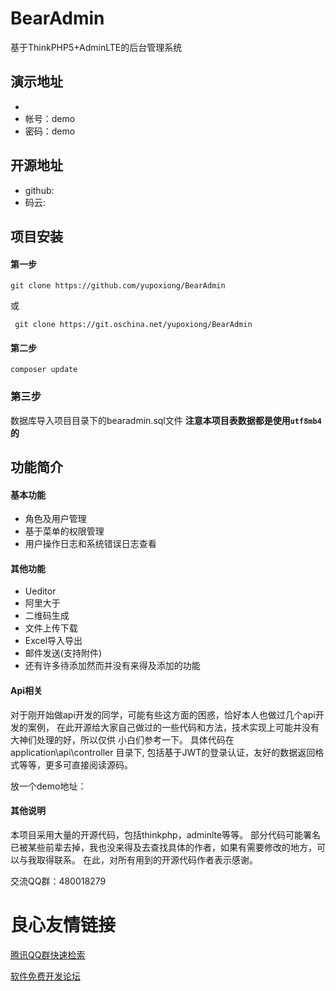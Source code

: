  # BearAdmin
基于ThinkPHP5+AdminLTE的后台管理系统

 ## 演示地址
 *  
 * 帐号：demo
 * 密码：demo

 ## 开源地址
 * github: 
 * 码云: 

 ## 项目安装
 #### 第一步
 ```
 git clone https://github.com/yupoxiong/BearAdmin
 ```
 或
```
 git clone https://git.oschina.net/yupoxiong/BearAdmin
```
 #### 第二步
 ```
 composer update
 ```
 ### 第三步
 数据库导入项目目录下的bearadmin.sql文件
 **注意本项目表数据都是使用`utf8mb4`的**

 ## 功能简介

 #### 基本功能
 * 角色及用户管理
 * 基于菜单的权限管理
 * 用户操作日志和系统错误日志查看

 #### 其他功能
 * Ueditor
 * 阿里大于
 * 二维码生成
 * 文件上传下载
 * Excel导入导出
 * 邮件发送(支持附件)
 * 还有许多待添加然而并没有来得及添加的功能

 #### Api相关
对于刚开始做api开发的同学，可能有些这方面的困惑，恰好本人也做过几个api开发的案例，
在此开源给大家自己做过的一些代码和方法，技术实现上可能并没有大神们处理的好，所以仅供
小白们参考一下。
具体代码在 application\api\controller 目录下,
包括基于JWT的登录认证，友好的数据返回格式等等，更多可直接阅读源码。

放一个demo地址： 

 #### 其他说明
本项目采用大量的开源代码，包括thinkphp，adminlte等等。
部分代码可能署名已被某些前辈去掉，我也没来得及去查找具体的作者，如果有需要修改的地方，可以与我取得联系。
在此，对所有用到的开源代码作者表示感谢。

交流QQ群：480018279


 # 良心友情链接

[腾讯QQ群快速检索](http://u.720life.cn/s/8cf73f7c)

[软件免费开发论坛](http://u.720life.cn/s/bbb01dc0)